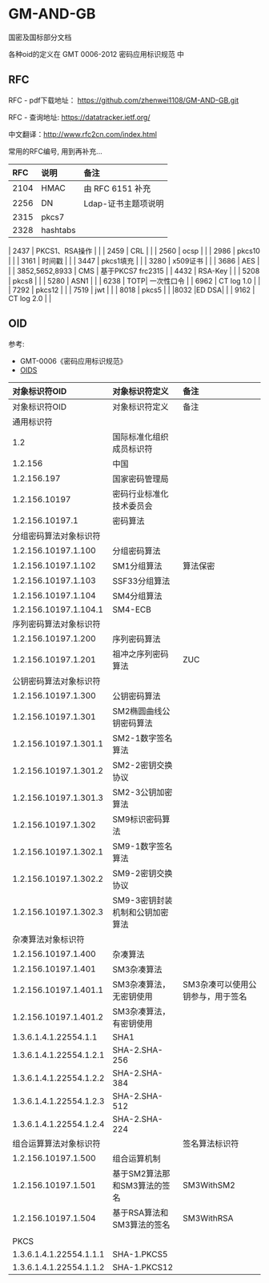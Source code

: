 # GM-AND-GB

国密及国标部分文档

各种oid的定义在   GMT 0006-2012 密码应用标识规范 中



## RFC

RFC -  pdf下载地址：  https://github.com/zhenwei1108/GM-AND-GB.git

RFC - 查询地址: https://datatracker.ietf.org/

中文翻译：http://www.rfc2cn.com/index.html

常用的RFC编号, 用到再补充...


| RFC  | 说明      | 备注                |
| :--- | :-------- | :------------------ |
| 2104	| HMAC	| 由 RFC 6151 补充 |
| 2256 | DN        | Ldap-证书主题项说明 |
| 2315 | pkcs7     |                     |
| 2328 | hashtabs  |                     |

| 2437 | PKCS1、RSA操作   |                     |
| 2459 | CRL |  |
| 2560 | ocsp      |                     |
| 2986 | pkcs10    |                     |
| 3161 | 时间戳    |                     |
| 3447 | pkcs1填充 |                     |
| 3280 | x509证书  |                     |
| 3686 | AES       |                     |
| 3852,5652,8933 | CMS       | 基于PKCS7 frc2315   |
| 4432 | RSA-Key   |                     |
| 5208 | pkcs8     |                     |
| 5280 | ASN1      |                     |
| 6238 | TOTP| 一次性口令 |
| 6962 | CT log 1.0 |  |
| 7292 | pkcs12    |                     |
| 7519 | jwt       |                     |
| 8018 | pkcs5     |                     |
|8032 |ED DSA|  |
| 9162 |   CT log 2.0   |                     |


## OID

参考:

- GMT-0006《密码应用标识规范》
- [OIDS](http://gmssl.org/docs/oid.html)

| 对象标识符OID           | 对象标识符定义                  | 备注                              |
| :---------------------- | :------------------------------ | :-------------------------------- |
| 对象标识符OID           | 对象标识符定义                  | 备注                              |
| 通用标识符              |                                 |                                   |
| 1.2                     | 国际标准化组织成员标识符        |                                   |
| 1.2.156                 | 中国                            |                                   |
| 1.2.156.197             | 国家密码管理局                  |                                   |
| 1.2.156.10197           | 密码行业标准化技术委员会        |                                   |
| 1.2.156.10197.1         | 密码算法                        |                                   |
| 分组密码算法对象标识符  |                                 |                                   |
| 1.2.156.10197.1.100     | 分组密码算法                    |                                   |
| 1.2.156.10197.1.102     | SM1分组算法                     | 算法保密                          |
| 1.2.156.10197.1.103     | SSF33分组算法                   |                                   |
| 1.2.156.10197.1.104     | SM4分组算法                     |                                   |
| 1.2.156.10197.1.104.1   | SM4-ECB                         |                                   |
| 序列密码算法对象标识符  |                                 |                                   |
| 1.2.156.10197.1.200     | 序列密码算法                    |                                   |
| 1.2.156.10197.1.201     | 祖冲之序列密码算法              | ZUC                               |
| 公钥密码算法对象标识符  |                                 |                                   |
| 1.2.156.10197.1.300     | 公钥密码算法                    |                                   |
| 1.2.156.10197.1.301     | SM2椭圆曲线公钥密码算法         |                                   |
| 1.2.156.10197.1.301.1   | SM2-1数字签名算法               |                                   |
| 1.2.156.10197.1.301.2   | SM2-2密钥交换协议               |                                   |
| 1.2.156.10197.1.301.3   | SM2-3公钥加密算法               |                                   |
| 1.2.156.10197.1.302     | SM9标识密码算法                 |                                   |
| 1.2.156.10197.1.302.1   | SM9-1数字签名算法               |                                   |
| 1.2.156.10197.1.302.2   | SM9-2密钥交换协议               |                                   |
| 1.2.156.10197.1.302.3   | SM9-3密钥封装机制和公钥加密算法 |                                   |
| 杂凑算法对象标识符      |                                 |                                   |
| 1.2.156.10197.1.400     | 杂凑算法                        |                                   |
| 1.2.156.10197.1.401     | SM3杂凑算法                     |                                   |
| 1.2.156.10197.1.401.1   | SM3杂凑算法，无密钥使用         | SM3杂凑可以使用公钥参与，用于签名 |
| 1.2.156.10197.1.401.2   | SM3杂凑算法，有密钥使用         |                                   |
| 1.3.6.1.4.1.22554.1.1   | SHA1                            |                                   |
| 1.3.6.1.4.1.22554.1.2.1 | SHA-2.SHA-256                   |                                   |
| 1.3.6.1.4.1.22554.1.2.2 | SHA-2.SHA-384                   |                                   |
| 1.3.6.1.4.1.22554.1.2.3 | SHA-2.SHA-512                   |                                   |
| 1.3.6.1.4.1.22554.1.2.4 | SHA-2.SHA-224                   |                                   |
| 组合运算算法对象标识符  |                                 | 签名算法标识符                    |
| 1.2.156.10197.1.500     | 组合运算机制                    |                                   |
| 1.2.156.10197.1.501     | 基于SM2算法那和SM3算法的签名    | SM3WithSM2                        |
| 1.2.156.10197.1.504     | 基于RSA算法和SM3算法的签名      | SM3WithRSA                        |
|                         |                                 |                                   |
| PKCS                    |                                 |                                   |
| 1.3.6.1.4.1.22554.1.1.1 | SHA-1.PKCS5                     |                                   |
| 1.3.6.1.4.1.22554.1.1.2 | SHA-1.PKCS12                    |                                   |
